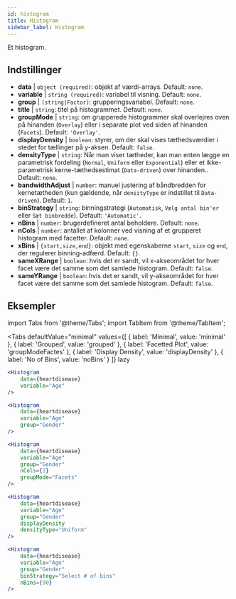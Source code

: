 ```yaml
---
id: histogram
title: Histogram
sidebar_label: Histogram
---
```


Et histogram.

## Indstillinger

* __data__ | `object (required)`: objekt af værdi-arrays. Default: `none`.
* __variable__ | `string (required)`: variabel til visning. Default: `none`.
* __group__ | `(string|Factor)`: grupperingsvariabel. Default: `none`.
* __title__ | `string`: titel på histogrammet. Default: `none`.
* __groupMode__ | `string`: om grupperede histogrammer skal overlejres oven på hinanden (`Overlay`) eller i separate plot ved siden af hinanden (`Facets`). Default: `'Overlay'`.
* __displayDensity__ | `boolean`: styrer, om der skal vises tæthedsværdier i stedet for tællinger på y-aksen. Default: `false`.
* __densityType__ | `string`: Når man viser tætheder, kan man enten lægge en parametrisk fordeling (`Normal`, `Uniform` eller `Exponential`) eller et ikke-parametrisk kerne-tæthedsestimat (`Data-driven`) over hinanden.. Default: `none`.
* __bandwidthAdjust__ | `number`: manuel justering af båndbredden for kernetætheden (kun gældende, når `densityType` er indstillet til `Data-driven`). Default: `1`.
* __binStrategy__ | `string`: binningstrategi (`Automatisk`, `Vælg antal bin'er` eller `Sæt binbredde`). Default: `'Automatic'`.
* __nBins__ | `number`: brugerdefineret antal beholdere. Default: `none`.
* __nCols__ | `number`: antallet af kolonner ved visning af et grupperet histogram med facetter. Default: `none`.
* __xBins__ | `{start,size,end}`: objekt med egenskaberne `start`, `size` og `end`, der regulerer binning-adfærd. Default: `{}`.
* __sameXRange__ | `boolean`: hvis det er sandt, vil x-akseområdet for hver facet være det samme som det samlede histogram. Default: `false`.
* __sameYRange__ | `boolean`: hvis det er sandt, vil y-akseområdet for hver facet være det samme som det samlede histogram. Default: `false`.


## Eksempler

import Tabs from '@theme/Tabs';
import TabItem from '@theme/TabItem';

<Tabs
    defaultValue="minimal"
    values={[
        { label: 'Minimal', value: 'minimal' },
        { label: 'Grouped', value: 'grouped' },
        { label: 'Facetted Plot', value: 'groupModeFactes' },
        { label: 'Display Density', value: 'displayDensity' },
        { label: 'No of Bins', value: 'noBins' }
    ]}
    lazy
>

<TabItem value="minimal">

```jsx live
<Histogram 
    data={heartdisease} 
    variable="Age"
/>
```

</TabItem>

<TabItem value="grouped">

```jsx live
<Histogram 
    data={heartdisease} 
    variable="Age"
    group="Gender"
/>
```

</TabItem>

<TabItem value="groupModeFactes">

```jsx live
<Histogram 
    data={heartdisease} 
    variable="Age"
    group="Gender"
    nCols={2}
    groupMode="Facets"
/>
```

</TabItem>

<TabItem value="displayDensity">

```jsx live
<Histogram 
    data={heartdisease} 
    variable="Age"
    group="Gender"
    displayDensity 
    densityType="Uniform"
/>
```

</TabItem>

<TabItem value="noBins">

```jsx live
<Histogram 
    data={heartdisease} 
    variable="Age"
    group="Gender"
    binStrategy="Select # of bins"
    nBins={90}
/>
```

</TabItem>

</Tabs>

